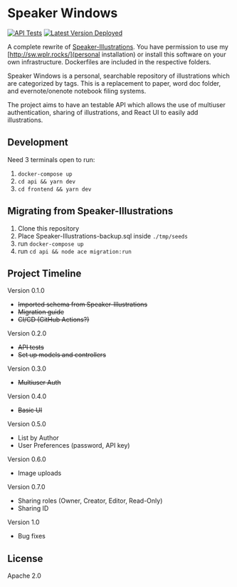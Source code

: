 # Speaker Windows

[![API Tests](https://github.com/andrewwippler/SpeakerWindows/actions/workflows/api-tests.yml/badge.svg)](https://github.com/andrewwippler/SpeakerWindows/actions/workflows/api-tests.yml) [![Latest Version Deployed](https://github.com/andrewwippler/SpeakerWindows/actions/workflows/build-and-deploy.yml/badge.svg)](https://github.com/andrewwippler/SpeakerWindows/actions/workflows/build-and-deploy.yml)

A complete rewrite of [Speaker-Illustrations](https://github.com/andrewwippler/speaker-illustrations). You have permission to use my [http://sw.wplr.rocks/](personal installation) or install this software on your own infrastructure. Dockerfiles are included in the respective folders.

Speaker Windows is a personal, searchable repository of illustrations which are categorized by tags. This is a replacement to paper, word doc folder, and evernote/onenote notebook filing systems.

The project aims to have an testable API which allows the use of multiuser authentication, sharing of illustrations, and React UI to easily add illustrations.

## Development

Need 3 terminals open to run:
1. `docker-compose up`
2. `cd api && yarn dev`
3. `cd frontend && yarn dev`

## Migrating from Speaker-Illustrations

1. Clone this repository
2. Place Speaker-Illustrations-backup.sql inside `./tmp/seeds`
3. run `docker-compose up`
4. run `cd api && node ace migration:run`

## Project Timeline

Version 0.1.0

- ~~Imported schema from Speaker-Illustrations~~
- ~~Migration guide~~
- ~~CI/CD (GitHub Actions?)~~

Version 0.2.0

- ~~API tests~~
- ~~Set up models and controllers~~

Version 0.3.0

- ~~Multiuser Auth~~

Version 0.4.0

- ~~Basic UI~~

Version 0.5.0

- List by Author
- User Preferences (password, API key)

Version 0.6.0
- Image uploads

Version 0.7.0

- Sharing roles (Owner, Creator, Editor, Read-Only)
- Sharing ID

Version 1.0

- Bug fixes

## License

Apache 2.0
